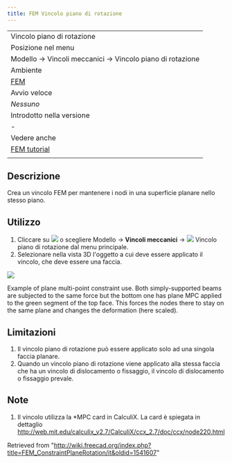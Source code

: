 ```yaml
---
title: FEM Vincolo piano di rotazione
---
```


|                                                          |
| -------------------------------------------------------- |
| Vincolo piano di rotazione                               |
| Posizione nel menu                                       |
| Modello → Vincoli meccanici → Vincolo piano di rotazione |
| Ambiente                                                 |
| [FEM](/FEM_Workbench/it "FEM Workbench/it")              |
| Avvio veloce                                             |
| _Nessuno_                                                |
| Introdotto nella versione                                |
| -                                                        |
| Vedere anche                                             |
| [FEM tutorial](/FEM_tutorial/it "FEM tutorial/it")       |
|                                                          |

## Descrizione

Crea un vincolo FEM per mantenere i nodi in una superficie planare nello stesso piano.

## Utilizzo

1. Cliccare su ![](/images/FEM_ConstraintPlaneRotation.png) o scegliere Modello → **Vincoli meccanici** → ![](/images/FEM_ConstraintPlaneRotation.png) Vincolo piano di rotazione dal menu principale.
2. Selezionare nella vista 3D l'oggetto a cui deve essere applicato il vincolo, che deve essere una faccia.

![](/images/FEM_plane_rotation_constraint_example.PNG)

Example of plane multi-point constraint use. Both simply-supported beams are subjected to the same force but the bottom one has plane MPC applied to the green segment of the top face. This forces the nodes there to stay on the same plane and changes the deformation (here scaled).

## Limitazioni

1. Il vincolo piano di rotazione può essere applicato solo ad una singola faccia planare.
2. Quando un vincolo piano di rotazione viene applicato alla stessa faccia che ha un vincolo di dislocamento o fissaggio, il vincolo di dislocamento o fissaggio prevale.

## Note

1. Il vincolo utilizza la \*MPC card in CalculiX. La card è spiegata in dettaglio <http://web.mit.edu/calculix_v2.7/CalculiX/ccx_2.7/doc/ccx/node220.html>

Retrieved from "<http://wiki.freecad.org/index.php?title=FEM_ConstraintPlaneRotation/it&oldid=1541607>"
